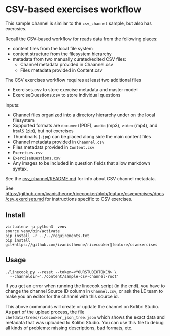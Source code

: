 CSV-based exercises workflow
============================

This sample channel is similar to the `csv_channel` sample, but also has exercsies.

Recall the CSV-based workflow for reads data from the following places:
  - content files from the local file system
  - content structure from the filesystem hierarchy
  - metadata from two manually curated/edited CSV files:
      - Channel metadata provided in Chaannel.csv
      - Files metadata provided in Content.csv

The CSV exercises workflow requires at least two additional files
  - Exercises.csv to store exercise metadata and master model
  - ExerciseQuestions.csv to store individual questions



Inputs:
  - Channel files organized into a directory hierarchy under on the local filesystem
  - Supported formats are `document`(PDF), `audio` (mp3), `video` (mp4), and `html5` (zip), but not exercises
  - Thumbnails (`.jpg`) can be placed along side the main content files
  - Channel metadata provided in `Chaannel.csv`
  - Files metadata provided in `Content.csv`
  - `Exercises.csv`
  - `ExerciseQuestions.csv`
  - Any images to be included in question fields that allow markdown syntax.


See the [csv_channel/README.md](../csv_channel/README.md) for info about CSV channel metadata.

See https://github.com/ivanistheone/ricecooker/blob/feature/csvexercises/docs/csv_exercises.md
for instructions specific to CSV exercises.



Install
-------

    virtualenv -p python3  venv
    source venv/bin/activate
    pip install -r ../../requirements.txt
    pip install git+https://github.com/ivanistheone/ricecooker@feature/csvexercises



Usage
-----

    ./linecook.py --reset --token=<YOURSTUDIOTOKEN> \
      --channeldir='./content/sample-csv-channel-root'

If you get an error when running the linecook script (in the end), you have to
change the channel Source ID column in `Channel.csv`, or ask the LE team to
make you an editor for the channel with this source id.

This above commands will create or update the channel on Kolibri Studio. As part
of the upload process, the file `chefdata/trees/ricecooker_json_tree.json` which
shows the exact data and metadata that was uploaded to Kolibri Studio. You can use
this file to debug all kinds of problems: missing descriptions, bad formats, etc.
